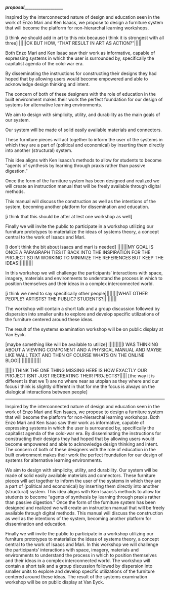 _______________proposal__________________________________Inspired by the interconnected nature of design and education seen in the work of Enzo Mari and Ken Isaacs, we propose to design a furniture system that will become the platform for non-hierarchal learning workshops. 

[i think we should add in art to this mix because i think it is strongest with all three]
|||||OK BUT HOW, “THAT RESULT IN ART AS ACTION?”|||||


Both Enzo Mari and Ken Isaac saw their work as informative, capable of expressing systems in which the user is surrounded by, specifically the capitalist agenda of the cold-war era. 


By disseminating the instructions for constructing their designs they had hoped that by allowing users would become empowered and able to acknowledge design thinking and intent. 


The concern of both of these designers with the role of education in the built environment makes their work the perfect foundation for our design of systems for alternative learning environments. 

We aim to design with simplicity, utility, and durability as the main goals of our system. 


Our system will be made of solid easily available materials and connectors. 


These furniture pieces will act together to inform the user of the systems in which they are a part of (political and economical) by inserting them directly into another (structural) system. 


This idea aligns with Ken Isaacs’s methods to allow for students to become “agents of synthesis by learning through praxis rather than passive digestion.” 

Once the form of the furniture system has been designed and realized we will create an instruction manual that will be freely available through digital methods. 


This manual will discuss the construction as well as the intentions of the system, becoming another platform for dissemination and education. 

[i think that this should be after at lest one workshop as well]

Finally we will invite the public to participate in a workshop utilizing our furniture prototypes to materialize the ideas of systems theory, a concept central to the work of Isaacs and Mari. 

[i don't think the bit about isaacs and mari is needed] |||||||MY GOAL IS ONCE A PARAGRAPH TIES IT BACK INTO THE INSPIRATION FOR THE PROJECT SO IM WORKING TO MINIMIZE THE REFERENCES BUT KEEP THE IDEAS||||||||||


In this workshop we will challenge the participants’ interactions with space, imagery, materials and environments to understand the process in which to position themselves and their ideas in a complex interconnected world.

[i think we need to say specifically other people]||||||||WHAT OTHER PEOPLE? ARTISTS? THE PUBLIC? STUDENTS?|||||||||



The workshop will contain a short talk and a group discussion followed by dispersion into smaller units to explore and develop specific utilizations of the furniture centered around these ideas. 


The result of the systems examination workshop will be on public display at Van Eyck.

[maybe something like will be available to utilize] ||||||||||I WAS THINKING ABOUT A VIEWING COMPONENT AND A PHYSICAL MANUAL AND MAYBE LIKE WALL TEXT AND THEN OF COURSE WHATS ON THE ONLINE BLOG|||||||||||||||||||||I THINK THE ONE THING MISSING HERE IS HOW EXACTLY OUR PROJECT ISNT JUST RECREATING THEIR PROJECTS?|||||
[the way it is different is that we 1) are no where near as utopian as they where and our focus i think is slightly different in that for me the focus is always on the dialogical interactions between people]

________________________________

Inspired by the interconnected nature of design and education seen in the work of Enzo Mari and Ken Isaacs, we propose to design a furniture system that will become the platform for non-hierarchal learning workshops. Both Enzo Mari and Ken Isaac saw their work as informative, capable of expressing systems in which the user is surrounded by, specifically the capitalist agenda of the cold-war era.  By disseminating the instructions for constructing their designs they had hoped that by allowing users would become empowered and able to acknowledge design thinking and intent. The concern of both of these designers with the role of education in the built environment makes their work the perfect foundation for our design of systems for alternative learning environments. 
We aim to design with simplicity, utility, and durability. Our system will be made of solid easily available materials and connectors. These furniture pieces will act together to inform the user of the systems in which they are a part of (political and economical) by inserting them directly into another (structural) system. This idea aligns with Ken Isaacs’s methods to allow for students to become “agents of synthesis by learning through praxis rather than passive digestion.” Once the form of the furniture system has been designed and realized we will create an instruction manual that will be freely available through digital methods. This manual will discuss the construction as well as the intentions of the system, becoming another platform for dissemination and education. 
Finally we will invite the public to participate in a workshop utilizing our furniture prototypes to materialize the ideas of systems theory, a concept central to the work of Isaacs and Mari. In this workshop we will challenge the participants’ interactions with space, imagery, materials and environments to understand the process in which to position themselves and their ideas in a complex interconnected world. The workshop will contain a short talk and a group discussion followed by dispersion into smaller units to explore and develop specific utilizations of the furniture centered around these ideas. The result of the systems examination workshop will be on public display at Van Eyck.

